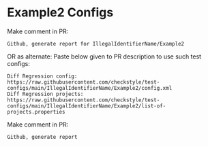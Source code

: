 # Example2 Configs
Make comment in PR:
```
Github, generate report for IllegalIdentifierName/Example2
```
OR as alternate:
Paste below given to PR description to use such test configs:
```
Diff Regression config: https://raw.githubusercontent.com/checkstyle/test-configs/main/IllegalIdentifierName/Example2/config.xml
Diff Regression projects: https://raw.githubusercontent.com/checkstyle/test-configs/main/IllegalIdentifierName/Example2/list-of-projects.properties
```
Make comment in PR:
```
Github, generate report
```
